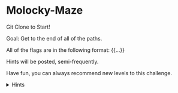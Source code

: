 # Molocky-Maze
Git Clone to Start!

Goal: Get to the end of all of the paths.

All of the flags are in the following format: {{...}}

Hints will be posted, semi-frequently.

Have fun, you can always recommend new levels to this challenge.

<details>
<summary>Hints</summary>
<ul>
<li>Reccomended Tools:</li>
<ul>
<li>cat, cd, xxd, hexdump, base58, base64, steghide, binwalk, hashcat, johntheripper</li>
</ul>
</details>
